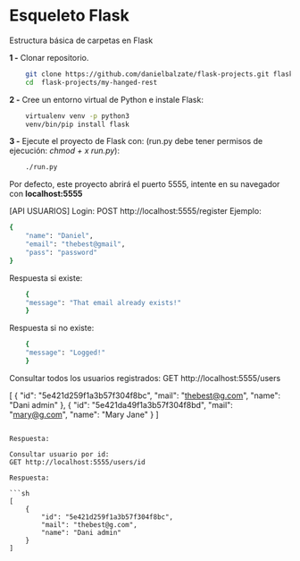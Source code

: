 # Esqueleto Flask

Estructura básica de carpetas en Flask

**1 -** Clonar repositorio.

```sh
    git clone https://github.com/danielbalzate/flask-projects.git flask-projects
    cd  flask-projects/my-hanged-rest
```

**2 -** Cree un entorno virtual de Python e instale Flask:

```sh
    virtualenv venv -p python3
    venv/bin/pip install flask
```

**3 -** Ejecute el proyecto de Flask con: (run.py debe tener permisos de ejecución: _chmod + x run.py_):

```sh
    ./run.py
```

Por defecto, este proyecto abrirá el puerto 5555, intente en su navegador con **localhost:5555**

[API USUARIOS]
Login:
POST http://localhost:5555/register
Ejemplo:

```sh
{
	"name": "Daniel",
	"email": "thebest@gmail",
	"pass": "password"
}
```

Respuesta si existe:

```sh
    {
    "message": "That email already exists!"
    }
```

Respuesta si no existe:

```sh
    {
    "message": "Logged!"
    }
```

Consultar todos los usuarios registrados:
GET http://localhost:5555/users

[
{
"id": "5e421d259f1a3b57f304f8bc",
"mail": "thebest@g.com",
"name": "Dani admin"
},
{
"id": "5e421da49f1a3b57f304f8bd",
"mail": "mary@g.com",
"name": "Mary Jane"
}
]

````

Respuesta:

Consultar usuario por id:
GET http://localhost:5555/users/id

Respuesta:

```sh
[
    {
        "id": "5e421d259f1a3b57f304f8bc",
        "mail": "thebest@g.com",
        "name": "Dani admin"
    }
]
````

